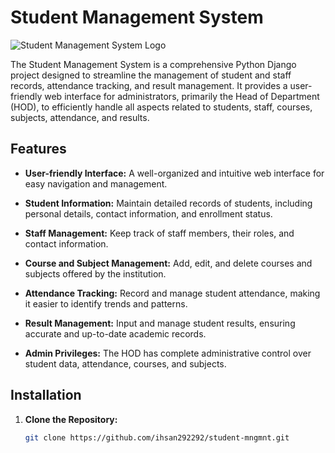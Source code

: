 # Student Management System

![Student Management System Logo]([https://your-image-link-here.com](https://drive.google.com/file/d/1gfbwxOOftjbu3tLXHPgCWZmvYKUeiq_8/view?usp=sharing))

The Student Management System is a comprehensive Python Django project designed to streamline the management of student and staff records, attendance tracking, and result management. It provides a user-friendly web interface for administrators, primarily the Head of Department (HOD), to efficiently handle all aspects related to students, staff, courses, subjects, attendance, and results.

## Features

- **User-friendly Interface:** A well-organized and intuitive web interface for easy navigation and management.

- **Student Information:** Maintain detailed records of students, including personal details, contact information, and enrollment status.

- **Staff Management:** Keep track of staff members, their roles, and contact information.

- **Course and Subject Management:** Add, edit, and delete courses and subjects offered by the institution.

- **Attendance Tracking:** Record and manage student attendance, making it easier to identify trends and patterns.

- **Result Management:** Input and manage student results, ensuring accurate and up-to-date academic records.

- **Admin Privileges:** The HOD has complete administrative control over student data, attendance, courses, and subjects.

## Installation

1. **Clone the Repository:**

   ```bash
   git clone https://github.com/ihsan292292/student-mngmnt.git

